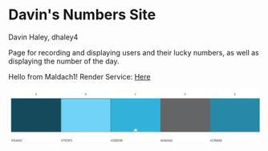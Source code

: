 # Davin's Numbers Site
Davin Haley, dhaley4

Page for recording and displaying users and their lucky numbers, as well as displaying the number of the day.

Hello from Maldach1!
Render Service: [Here](https://sqc-project-dhaley4.onrender.com)

![color palette](/colorPalette.png)
